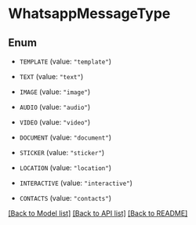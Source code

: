 # WhatsappMessageType

## Enum


* `TEMPLATE` (value: `"template"`)

* `TEXT` (value: `"text"`)

* `IMAGE` (value: `"image"`)

* `AUDIO` (value: `"audio"`)

* `VIDEO` (value: `"video"`)

* `DOCUMENT` (value: `"document"`)

* `STICKER` (value: `"sticker"`)

* `LOCATION` (value: `"location"`)

* `INTERACTIVE` (value: `"interactive"`)

* `CONTACTS` (value: `"contacts"`)


[[Back to Model list]](../README.md#documentation-for-models) [[Back to API list]](../README.md#documentation-for-api-endpoints) [[Back to README]](../README.md)


